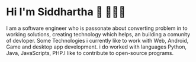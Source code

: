 # Hi I'm Siddhartha 👋 👩🏾‍💻

I am a software engineer who is passonate about converting problem in to working solutions, creating technology which helps, an building a comunity of devloper. Some Technologies i currently like to work with Web, Android, Game and desktop app development. i do worked with languages Python, Java, JavaScripts, PHP.I like to contribute to open-source programs.
<!--
**sidd5sci/sidd5sci** is a ✨ _special_ ✨ repository because its `README.md` (this file) appears on your GitHub profile.

Here are some ideas to get you started:

- 🔭 I’m currently working on ...
- 🌱 I’m currently learning ...
- 👯 I’m looking to collaborate on ...
- 🤔 I’m looking for help with ...
- 💬 Ask me about ...
- 📫 How to reach me: ...
- 😄 Pronouns: ...
- ⚡ Fun fact: ...
-->
